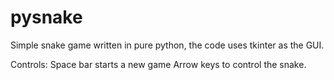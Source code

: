 # pysnake
Simple snake game written in pure python, the code uses tkinter as the GUI.

Controls:
Space bar starts a new game
Arrow keys to control the snake.

